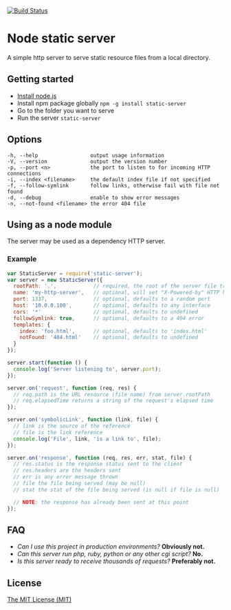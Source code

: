 [![Build Status](https://secure.travis-ci.org/nbluis/static-server.svg?branch=master)](http://travis-ci.org/nbluis/static-server)

# Node static server
A simple http server to serve static resource files from a local directory.

## Getting started
* [Install node.js](http://nodejs.org/download/)
* Install npm package globally `npm -g install static-server`
* Go to the folder you want to serve
* Run the server `static-server`

## Options

    -h, --help                 output usage information
    -V, --version              output the version number
    -p, --port <n>             the port to listen to for incoming HTTP connections
    -i, --index <filename>     the default index file if not specified
    -f, --follow-symlink       follow links, otherwise fail with file not found
    -d, --debug                enable to show error messages
    -n, --not-found <filename> the error 404 file

## Using as a node module

The server may be used as a dependency HTTP server.

### Example

```javascript
var StaticServer = require('static-server');
var server = new StaticServer({
  rootPath: '.',            // required, the root of the server file tree
  name: 'my-http-server',   // optional, will set "X-Powered-by" HTTP header
  port: 1337,               // optional, defaults to a random port
  host: '10.0.0.100',       // optional, defaults to any interface
  cors: '*'                 // optional, defaults to undefined
  followSymlink: true,      // optional, defaults to a 404 error
  templates: {
    index: 'foo.html',      // optional, defaults to 'index.html'
    notFound: '404.html'    // optional, defaults to undefined
  }
});

server.start(function () {
  console.log('Server listening to', server.port);
});

server.on('request', function (req, res) {
  // req.path is the URL resource (file name) from server.rootPath
  // req.elapsedTime returns a string of the request's elapsed time
});

server.on('symbolicLink', function (link, file) {
  // link is the source of the reference
  // file is the link reference
  console.log('File', link, 'is a link to', file);
});

server.on('response', function (req, res, err, stat, file) {
  // res.status is the response status sent to the client
  // res.headers are the headers sent
  // err is any error message thrown
  // file the file being served (may be null)
  // stat the stat of the file being served (is null if file is null)

  // NOTE: the response has already been sent at this point
});
```

## FAQ
* _Can I use this project in production environments?_ **Obviously not.**
* _Can this server run php, ruby, python or any other cgi script?_ **No.**
* _Is this server ready to receive thousands of requests?_ **Preferably not.**

## License
[The MIT License (MIT)](http://creativecommons.org/licenses/MIT/)

